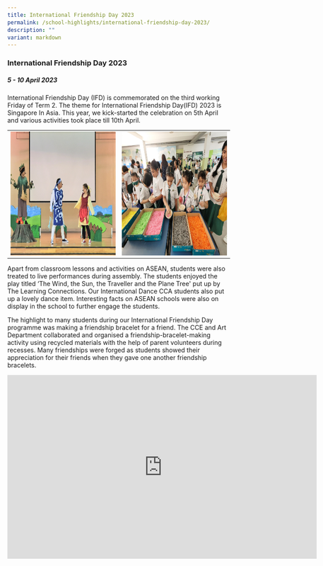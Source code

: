 ```yaml
---
title: International Friendship Day 2023
permalink: /school-highlights/international-friendship-day-2023/
description: ""
variant: markdown
---
```

### International Friendship Day 2023

##### 5 - 10 April 2023

International Friendship Day (IFD) is commemorated on the third working Friday of Term 2. The theme for International Friendship Day(IFD) 2023 is Singapore In Asia. This year, we kick-started the celebration on 5th April and various activities took place till 10th April.  

<table>
<tbody><tr>
		<td><img alt="IFDay01" src="/images/IFD 2023/ifday01.jpg" style="width:450px;height:280px;"> </td>
		<td><img alt="IFDay02" src="/images/IFD 2023/ifday02.jpg" style="width:450px;height:280px;"> </td>
</tr></tbody></table>	

Apart from classroom lessons and activities on ASEAN, students were also treated to live performances during assembly. The students enjoyed the play titled ‘The Wind, the Sun, the Traveller and the Plane Tree' put up by The Learning Connections.  Our International Dance CCA students also put up a lovely dance item. Interesting facts on ASEAN schools were also on display in the school to further engage the students.

The highlight to many students during our International Friendship Day programme was making a friendship bracelet for a friend. The CCE and Art Department collaborated and organised a friendship-bracelet-making activity using recycled materials with the help of parent volunteers during recesses. Many friendships were forged as students showed their appreciation for their friends when they gave one another friendship bracelets.

<center><iframe allowfullscreen="" allow="accelerometer; autoplay; clipboard-write; encrypted-media; gyroscope; picture-in-picture; web-share" frameborder="0" title="YouTube video player" src="https://www.youtube.com/embed/vDz0iWN0wLo" height="415" width="700"></iframe></center>